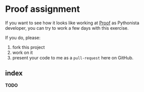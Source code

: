 
# Proof assignment

If you want to see how it looks like working at [Proof]()
as Pythonista developer, you can try to work a few days with this exercise.

If you do, please:

1. fork this project 
2. work on it
3. present your code to me as a `pull-request` here on GitHub.


## index

**TODO**

<!--
- Requirements
    - Read and review the [assignment](docs/assignment/request.md)
    - Dig more the [necessary tool stack](docs/assignment/stack.md)
- About the `RAPyDo` framework
    + brief [intro](docs/rapydo/intro.md)
    + [install](docs/rapydo/install.md) what you need
    + [clone and start](docs/rapydo/start.md) your project 
- Developing
    + launch [debug flask instance]()
    + organize your work [in a markdown list](projects/proof/notes/todo.md)
    + TODO: add libraries to the project
    + TODO: add libraries to the project
-->

